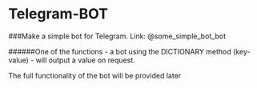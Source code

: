 # Telegram-BOT
###Make a simple bot for Telegram. Link: @some_simple_bot_bot

######One of the functions - a bot using the DICTIONARY method (key-value) - will output a value on request.

The full functionality of the bot will be provided later
